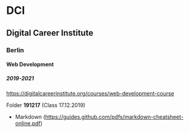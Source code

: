 # DCI
## Digital Career Institute
### Berlin
#### Web Development
##### 2019-2021
https://digitalcareerinstitute.org/courses/web-development-course

Folder **191217** (Class 17.12.2019)
* Markdown (https://guides.github.com/pdfs/markdown-cheatsheet-online.pdf)
